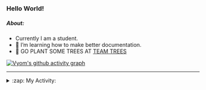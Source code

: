 ### Hello World!

##### About:
- Currently I am a student.
- 🌱 I’m learning how to make better documentation.
- 🌱 GO PLANT SOME TREES AT [TEAM TREES](https://teamtrees.org/)

[![Vyom's github activity graph](https://activity-graph.herokuapp.com/graph?username=Vyvy-vi)](https://github.com/ashutosh00710/github-readme-activity-graph)

---
<details>
  <summary>:zap: My Activity:</summary>
  
<!--START_SECTION:waka-->
![Code Time](http://img.shields.io/badge/Code%20Time-836%20hrs%207%20mins-blue)

**I'm a Night 🦉** 

```text
🌞 Morning    94 commits     ██░░░░░░░░░░░░░░░░░░░░░░░   9.37% 
🌆 Daytime    282 commits    ███████░░░░░░░░░░░░░░░░░░   28.12% 
🌃 Evening    320 commits    ████████░░░░░░░░░░░░░░░░░   31.9% 
🌙 Night      307 commits    ███████░░░░░░░░░░░░░░░░░░   30.61%

```
📅 **I'm Most Productive on Sunday** 

```text
Monday       135 commits    ███░░░░░░░░░░░░░░░░░░░░░░   13.46% 
Tuesday      134 commits    ███░░░░░░░░░░░░░░░░░░░░░░   13.36% 
Wednesday    165 commits    ████░░░░░░░░░░░░░░░░░░░░░   16.45% 
Thursday     129 commits    ███░░░░░░░░░░░░░░░░░░░░░░   12.86% 
Friday       124 commits    ███░░░░░░░░░░░░░░░░░░░░░░   12.36% 
Saturday     96 commits     ██░░░░░░░░░░░░░░░░░░░░░░░   9.57% 
Sunday       220 commits    █████░░░░░░░░░░░░░░░░░░░░   21.93%

```


📊 **This Week I Spent My Time On** 

```text
🔥 Editors: 
VS Code                  1 hr 39 mins        █████████████████████████   100.0%

🐱‍💻 Projects: 
praise                   52 mins             █████████████░░░░░░░░░░░░   52.83% 
palantir                 46 mins             ███████████░░░░░░░░░░░░░░   47.17%

```


 Last Updated on 24/07/2022 16:04:21 UTC
<!--END_SECTION:waka-->
</details>
